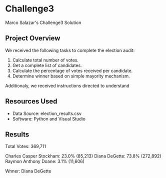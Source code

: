 # Challenge3
Marco Salazar's Challenge3 Solution

## Project Overview
We received the following tasks to complete the election audit: 

1) Calculate total number of votes. 
2) Get a complete list of candidates. 
3) Calculate the percentage of votes received per candidate. 
4) Determine winner based on simple mayority mechanism. 

Additionaly, we received instructions directed to understand 

## Resources Used
- Data Source: election_results.csv
- Software: Python and Visual Studio

## Results
Total Votes: 369,711

Charles Casper Stockham: 23.0% (85,213)
Diana DeGette: 73.8% (272,892)
Raymon Anthony Doane: 3.1% (11,606)

Wnner: Diana DeGette
